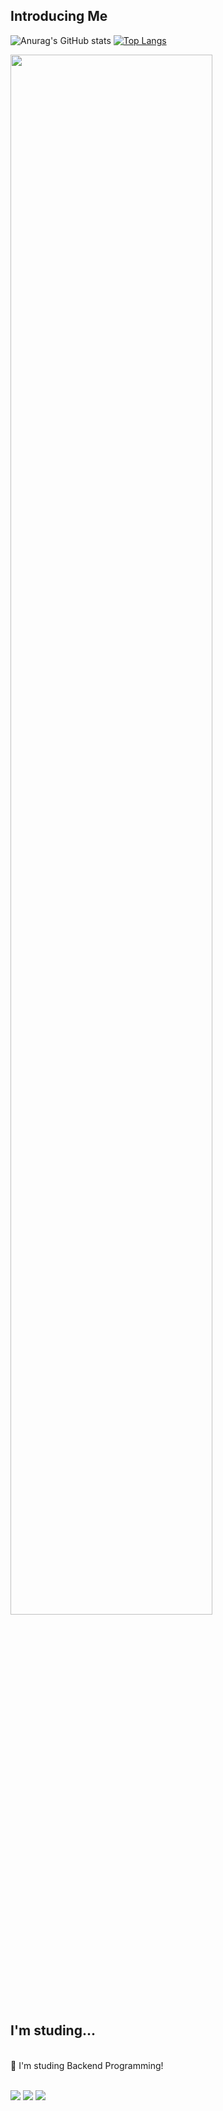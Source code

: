 
<!--
**kkm06100/kkm06100** is a ✨ _special_ ✨ repository because its `README.md` (this file) appears on your GitHub profile.

Here are some ideas to get you started:

- 🔭 I’m currently working on ...
- 🌱 I’m currently learning ...
- 👯 I’m looking to collaborate on ...
- 🤔 I’m looking for help with ...
- 💬 Ask me about ...
- 📫 How to reach me: ...
- 😄 Pronouns: ...
- ⚡ Fun fact: ...
-->

## Introducing Me
  ![Anurag's GitHub stats](https://github-readme-stats.vercel.app/api?username=kkm06100&hide=contribs,prs&show_icons=true&theme=테마)             [![Top Langs](https://github-readme-stats.vercel.app/api/top-langs/?username=kkm06100)](https://github.com/anuraghazra/github-readme-stats) 

<a href="https://github.com/ashutosh00710/github-readme-activity-graph">
    <img src="https://github-readme-activity-graph.vercel.app/graph?username=kkm06100&theme=react-dark&bg_color=20232a&hide_border=true&line=58A6FF&color=58A6FF" width=80%/>
</a>



## I'm studing...


<br>
🌱 I'm studing Backend Programming! 
<br>
</br>


   <img  src="https://img.shields.io/badge/spring-20232a.svg?style=for-the-badge&logo=spring&logoColor=#6DB33F" />      <img src="https://img.shields.io/badge/springboot-20232a.svg?style=for-the-badge&logo=springboot&logoColor=#6DB33F" />       <img src="https://img.shields.io/badge/mysql-20232a.svg?style=for-the-badge&logo=mysql&logoColor=#4479A1" />







 





